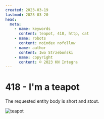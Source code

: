 ```yaml
---
created: 2023-03-19
lastmod: 2023-03-20
head:
  meta:
    - name: keywords
      content: teapot, 418, http, cat
    - name: robots
      content: noindex nofollow
    - name: author
      content: Iwo Strzeboński
    - name: copyright
      content: © 2023 KN Integra
---
```


# 418 - I'm a teapot

The requested entity body is short and stout.

![teapot](https://http.cat/418)
